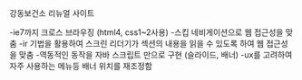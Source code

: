 강동보건소 리뉴얼 사이트

-ie7까지 크로스 브라우징 (html4, css1~2사용)
-스킵 네비게이션으로 웹 접근성을 맞춤
-ir 기법을 활용하여 스크린 리더기가 섹션의 내용을 읽을 수 있도록 하여 웹 접근성을 맞춤
-역동적인 동작을 자바 스크립트 만으로 구현 (슬라이드, 배너)
-ux를 고려하여 자주 사용하는 메뉴등 배너 위치를 재조정함
